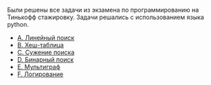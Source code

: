 Были решены все задачи из экзамена по программированию на Тинькофф стажировку.
Задачи решались с использованием языка python.

* [A. Линейный поиск](https://github.com/MupLever/TinkoffContest/tree/master/1)
* [B. Хеш-таблица](https://github.com/MupLever/TinkoffContest/tree/master/2)
* [C. Сужение поиска](https://github.com/MupLever/TinkoffContest/tree/master/3)
* [D. Бинарный поиск](https://github.com/MupLever/TinkoffContest/tree/master/4)
* [E. Мультиграф](https://github.com/MupLever/TinkoffContest/tree/master/5)
* [F. Логирование](https://github.com/MupLever/TinkoffContest/tree/master/6)
